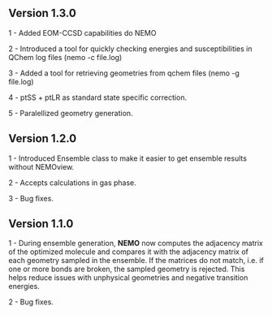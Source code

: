 ## Version 1.3.0

1 - Added EOM-CCSD capabilities do NEMO

2 - Introduced a tool for quickly checking energies and susceptibilities in QChem log files (nemo -c file.log)

3 - Added a tool for retrieving geometries from qchem files (nemo -g file.log)

4 - ptSS + ptLR as standard state specific correction.

5 - Paralellized geometry generation.


## Version 1.2.0

1 - Introduced Ensemble class to make it easier to get ensemble results without NEMOview.

2 - Accepts calculations in gas phase.

3 - Bug fixes.

## Version 1.1.0

1 - During ensemble generation, **NEMO** now computes the adjacency matrix of the optimized molecule and compares it with the adjacency matrix of each geometry sampled in the ensemble. If the matrices do not match, i.e. if one or more bonds are broken, the sampled geometry is rejected. This helps reduce issues with unphysical geometries and negative transition energies.

2 - Bug fixes.